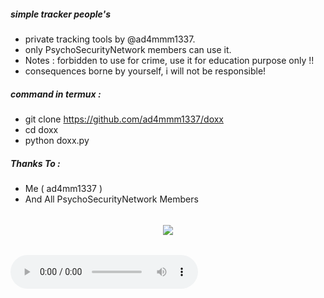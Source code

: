##### simple tracker people's

- private tracking tools by @ad4mmm1337.
- only PsychoSecurityNetwork members can use it.
- Notes : forbidden to use for crime, use it for education purpose only !!
- consequences borne by yourself, i will not be responsible!

##### command in termux :

- git clone https://github.com/ad4mmm1337/doxx
- cd doxx
- python doxx.py

##### Thanks To :

- Me ( ad4mm1337 )
- And All PsychoSecurityNetwork Members 

######

<p align="center"><a href="https://github.com/ad4mmm1337"><img src="https://github-readme-stats.vercel.app/api?username=ad4mmm1337&show_icons=true&theme=radical"></a></p>
</div>

######

<p align="center><a href="https://github.com/ad4mmm1337"><audio src="https://xxnx.com/" type="audio/mpeg" controls="controls" autoplays="autoplays"></audio></a></p>
